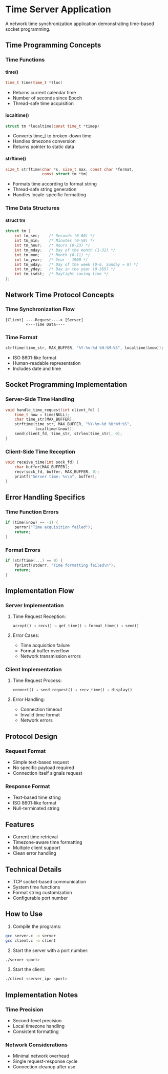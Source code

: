 # Time Server Application

A network time synchronization application demonstrating time-based socket programming.

## Time Programming Concepts

### Time Functions

#### time()
```c
time_t time(time_t *tloc)
```
- Returns current calendar time
- Number of seconds since Epoch
- Thread-safe time acquisition

#### localtime()
```c
struct tm *localtime(const time_t *timep)
```
- Converts time_t to broken-down time
- Handles timezone conversion
- Returns pointer to static data

#### strftime()
```c
size_t strftime(char *s, size_t max, const char *format,
                const struct tm *tm)
```
- Formats time according to format string
- Thread-safe string generation
- Handles locale-specific formatting

### Time Data Structures

#### struct tm
```c
struct tm {
    int tm_sec;    /* Seconds (0-60) */
    int tm_min;    /* Minutes (0-59) */
    int tm_hour;   /* Hours (0-23) */
    int tm_mday;   /* Day of the month (1-31) */
    int tm_mon;    /* Month (0-11) */
    int tm_year;   /* Year - 1900 */
    int tm_wday;   /* Day of the week (0-6, Sunday = 0) */
    int tm_yday;   /* Day in the year (0-365) */
    int tm_isdst;  /* Daylight saving time */
};
```

## Network Time Protocol Concepts

### Time Synchronization Flow
```
[Client] ----Request----> [Server]
         <---Time Data----
```

### Time Format
```c
strftime(time_str, MAX_BUFFER, "%Y-%m-%d %H:%M:%S", localtime(&now));
```
- ISO 8601-like format
- Human-readable representation
- Includes date and time

## Socket Programming Implementation

### Server-Side Time Handling
```c
void handle_time_request(int client_fd) {
    time_t now = time(NULL);
    char time_str[MAX_BUFFER];
    strftime(time_str, MAX_BUFFER, "%Y-%m-%d %H:%M:%S", 
             localtime(&now));
    send(client_fd, time_str, strlen(time_str), 0);
}
```

### Client-Side Time Reception
```c
void receive_time(int sock_fd) {
    char buffer[MAX_BUFFER];
    recv(sock_fd, buffer, MAX_BUFFER, 0);
    printf("Server time: %s\n", buffer);
}
```

## Error Handling Specifics

### Time Function Errors
```c
if (time(&now) == -1) {
    perror("Time acquisition failed");
    return;
}
```

### Format Errors
```c
if (strftime(...) == 0) {
    fprintf(stderr, "Time formatting failed\n");
    return;
}
```

## Implementation Flow

### Server Implementation
1. Time Request Reception:
   ```
   accept() → recv() → get_time() → format_time() → send()
   ```

2. Error Cases:
   - Time acquisition failure
   - Format buffer overflow
   - Network transmission errors

### Client Implementation
1. Time Request Process:
   ```
   connect() → send_request() → recv_time() → display()
   ```

2. Error Handling:
   - Connection timeout
   - Invalid time format
   - Network errors

## Protocol Design

### Request Format
- Simple text-based request
- No specific payload required
- Connection itself signals request

### Response Format
- Text-based time string
- ISO 8601-like format
- Null-terminated string

## Features

- Current time retrieval
- Timezone-aware time formatting
- Multiple client support
- Clean error handling

## Technical Details

- TCP socket-based communication
- System time functions
- Format string customization
- Configurable port number

## How to Use

1. Compile the programs:
```bash
gcc server.c -o server
gcc client.c -o client
```

2. Start the server with a port number:
```bash
./server <port>
```

3. Start the client:
```bash
./client <server_ip> <port>
```

## Implementation Notes

### Time Precision
- Second-level precision
- Local timezone handling
- Consistent formatting

### Network Considerations
- Minimal network overhead
- Single request-response cycle
- Connection cleanup after use